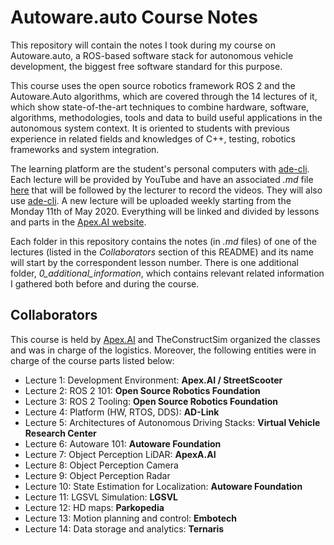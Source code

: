 # Autoware.auto Course Notes
This repository will contain the notes I took during my course on Autoware.auto, a ROS-based software stack for autonomous vehicle development, the biggest free software standard for this purpose.

This course uses the open source robotics framework ROS 2 and the Autoware.Auto algorithms, which are covered through the 14 lectures of it, which show state-of-the-art techniques to combine hardware, software, algorithms, methodologies, tools and data to build useful applications in the autonomous system context. It is oriented to students with previous experience in related fields and knowledges of C++, testing, robotics frameworks and system integration.

The learning platform are the student's personal computers with [ade-cli](https://ade-cli.readthedocs.io/en/latest/). Each lecture will be provided by YouTube and have an associated *.md* file [here](https://gitlab.com/ApexAI/autowareclass2020/-/tree/master/lectures) that will be followed by the lecturer to record the videos. They will also use [ade-cli](https://ade-cli.readthedocs.io/en/latest/). A new lecture will be uploaded weekly starting from the Monday 11th of May 2020. Everything will be linked and divided by lessons and parts in the [Apex.AI website](https://www.apex.ai/autoware-course).

Each folder in this repository contains the notes (in *.md* files) of one of the lectures (listed in the *Collaborators* section of this README) and its name will start by the correspondent lesson number. There is one additional folder, *0_additional_information*, which contains relevant related information I gathered both before and during the course.


## Collaborators
This course is held by [Apex.AI](https://www.apex.ai/autoware-course) and TheConstructSim organized the classes and was in charge of the logistics. Moreover, the following entities were in charge of the course parts listed below:

- Lecture 1: Development Environment: **Apex.AI / StreetScooter**
- Lecture 2: ROS 2 101: **Open Source Robotics Foundation**
- Lecture 3: ROS 2 Tooling: **Open Source Robotics Foundation**
- Lecture 4: Platform (HW, RTOS, DDS): **AD-Link**
- Lecture 5: Architectures of Autonomous Driving Stacks: **Virtual Vehicle Research Center**
- Lecture 6: Autoware 101: **Autoware Foundation**
- Lecture 7: Object Perception LiDAR: **ApexA.AI**
- Lecture 8: Object Perception Camera
- Lecture 9: Object Perception Radar
- Lecture 10: State Estimation for Localization: **Autoware Foundation**
- Lecture 11: LGSVL Simulation: **LGSVL**
- Lecture 12: HD maps: **Parkopedia**
- Lecture 13: Motion planning and control: **Embotech**
- Lecture 14: Data storage and analytics: **Ternaris**

